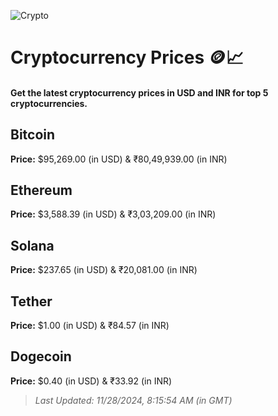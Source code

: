 
![Crypto](https://www.techguide.com.au/wp-content/uploads/2020/11/crypto3.jpeg)

# Cryptocurrency Prices 🪙📈

#### Get the latest cryptocurrency prices in USD and INR for top 5 cryptocurrencies.

## Bitcoin

**Price:** $95,269.00 (in USD) & ₹80,49,939.00 (in INR)

## Ethereum

**Price:** $3,588.39 (in USD) & ₹3,03,209.00 (in INR)

## Solana

**Price:** $237.65 (in USD) & ₹20,081.00 (in INR)

## Tether

**Price:** $1.00 (in USD) & ₹84.57 (in INR)

## Dogecoin

**Price:** $0.40 (in USD) & ₹33.92 (in INR)

> _Last Updated: 11/28/2024, 8:15:54 AM (in GMT)_
